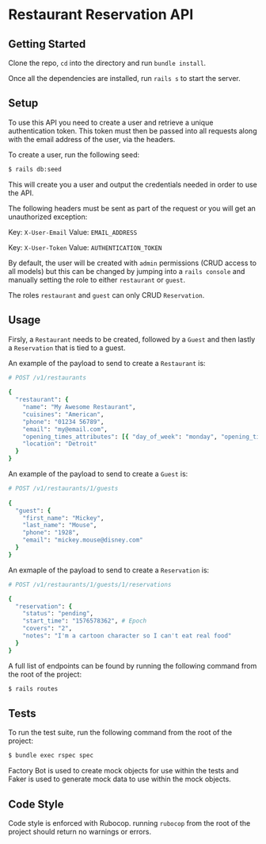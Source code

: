 # Restaurant Reservation API

## Getting Started

Clone the repo, `cd` into the directory and run `bundle install`.

Once all the dependencies are installed, run `rails s` to start the server.

## Setup

To use this API you need to create a user and retrieve a unique authentication token. This token must then be passed
into all requests along with the email address of the user, via the headers.

To create a user, run the following seed:

```bash
$ rails db:seed
```

This will create you a user and output the credentials needed in order to use the API.

The following headers must be sent as part of the request or you will get an unauthorized exception:

Key: `X-User-Email` Value: `EMAIL_ADDRESS`

Key: `X-User-Token` Value: `AUTHENTICATION_TOKEN`

By default, the user will be created with `admin` permissions (CRUD access to all models) but this can be changed by
jumping into a `rails console` and manually setting the role to either `restaurant` or `guest`.

The roles `restaurant` and `guest` can only CRUD `Reservation`.

## Usage

Firsly, a `Restaurant` needs to be created, followed by a `Guest` and then lastly a `Reservation` that is tied to a
guest.

An example of the payload to send to create a `Restaurant` is:

```ruby
# POST /v1/restaurants
 
{
  "restaurant": {
    "name": "My Awesome Restaurant",
    "cuisines": "American",
    "phone": "01234 56789",
    "email": "my@email.com",
    "opening_times_attributes": [{ "day_of_week": "monday", "opening_time": "12:00", "closing_time": "23:00" }],
    "location": "Detroit"
  }
}
```

An example of the payload to send to create a `Guest` is:

```ruby
# POST /v1/restaurants/1/guests
 
{
  "guest": {
    "first_name": "Mickey",
    "last_name": "Mouse",
    "phone": "1928",
    "email": "mickey.mouse@disney.com"
  }
}
```

An exmaple of the payload to send to create a `Reservation` is:

```ruby
# POST /v1/restaurants/1/guests/1/reservations

{
  "reservation": {
    "status": "pending",
    "start_time": "1576578362", # Epoch
    "covers": "2",
    "notes": "I'm a cartoon character so I can't eat real food"
  }
}
```

A full list of endpoints can be found by running the following command from the root of the project:

```bash
$ rails routes
```

## Tests

To run the test suite, run the following command from the root of the project:

```bash
$ bundle exec rspec spec
```

Factory Bot is used to create mock objects for use within the tests and Faker is used to generate mock data to use within
the mock objects.

## Code Style

Code style is enforced with Rubocop. running `rubocop` from the root of the project should return no warnings or errors.
